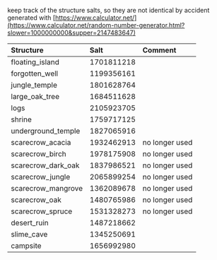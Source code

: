 keep track of the structure salts, so they are not identical by accident  
generated
with [https://www.calculator.net/](https://www.calculator.net/random-number-generator.html?slower=1000000000&supper=2147483647)

| Structure          | Salt       | Comment        |
|:-------------------|:-----------|:---------------|
| floating_island    | 1701811218 |                |
| forgotten_well     | 1199356161 |                |
| jungle_temple      | 1801628764 |                |
| large_oak_tree     | 1684511628 |                |
| logs               | 2105923705 |                |
| shrine             | 1759717125 |                |
| underground_temple | 1827065916 |                |
| scarecrow_acacia   | 1932462913 | no longer used |
| scarecrow_birch    | 1978175908 | no longer used |
| scarecrow_dark_oak | 1837986521 | no longer used |
| scarecrow_jungle   | 2065899254 | no longer used |
| scarecrow_mangrove | 1362089678 | no longer used |
| scarecrow_oak      | 1480765986 | no longer used |
| scarecrow_spruce   | 1531328273 | no longer used |
| desert_ruin        | 1487218662 |                |
| slime_cave         | 1345250691 |                |
| campsite           | 1656992980 |                |
